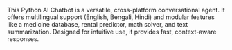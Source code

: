 This Python AI Chatbot is a versatile, cross-platform conversational agent. It offers multilingual support (English, Bengali, Hindi) and modular features like a medicine database, rental predictor, math solver, and text summarization. Designed for intuitive use, it provides fast, context-aware responses.
